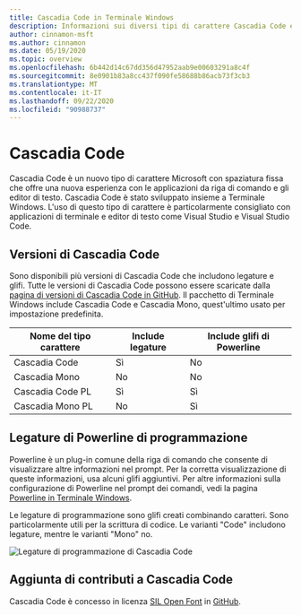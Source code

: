 ```yaml
---
title: Cascadia Code in Terminale Windows
description: Informazioni sui diversi tipi di carattere Cascadia Code e sul relativo funzionamento con Terminale Windows.
author: cinnamon-msft
ms.author: cinnamon
ms.date: 05/19/2020
ms.topic: overview
ms.openlocfilehash: 6b442d14c67dd356d47952aab9e00603291a8c4f
ms.sourcegitcommit: 8e0901b83a8cc437f090fe58688b86acb73f3cb3
ms.translationtype: MT
ms.contentlocale: it-IT
ms.lasthandoff: 09/22/2020
ms.locfileid: "90988737"
---
```

# <a name="cascadia-code"></a>Cascadia Code

Cascadia Code è un nuovo tipo di carattere Microsoft con spaziatura fissa che offre una nuova esperienza con le applicazioni da riga di comando e gli editor di testo. Cascadia Code è stato sviluppato insieme a Terminale Windows. L'uso di questo tipo di carattere è particolarmente consigliato con applicazioni di terminale e editor di testo come Visual Studio e Visual Studio Code.

## <a name="cascadia-code-versions"></a>Versioni di Cascadia Code

Sono disponibili più versioni di Cascadia Code che includono legature e glifi. Tutte le versioni di Cascadia Code possono essere scaricate dalla [pagina di versioni di Cascadia Code in GitHub](https://github.com/microsoft/cascadia-code/releases). Il pacchetto di Terminale Windows include Cascadia Code e Cascadia Mono, quest'ultimo usato per impostazione predefinita.

| Nome del tipo carattere | Include legature | Include glifi di Powerline |
| --------- | ------------------ | ------------------------- |
| Cascadia Code | Sì | No |
| Cascadia Mono | No  | No |
| Cascadia Code PL | Sì | Sì |
| Cascadia Mono PL | No | Sì |

## <a name="powerline-and-programming-ligatures"></a>Legature di Powerline di programmazione

Powerline è un plug-in comune della riga di comando che consente di visualizzare altre informazioni nel prompt. Per la corretta visualizzazione di queste informazioni, usa alcuni glifi aggiuntivi. Per altre informazioni sulla configurazione di Powerline nel prompt dei comandi, vedi la pagina [Powerline in Terminale Windows](./tutorials/powerline-setup.md).

Le legature di programmazione sono glifi creati combinando caratteri. Sono particolarmente utili per la scrittura di codice. Le varianti "Code" includono legature, mentre le varianti "Mono" no.

![Legature di programmazione di Cascadia Code](./images/programming-ligatures.gif)

## <a name="contributing-to-cascadia-code"></a>Aggiunta di contributi a Cascadia Code

Cascadia Code è concesso in licenza [SIL Open Font](https://scripts.sil.org/cms/scripts/page.php?site_id=nrsi&id=OFL) in [GitHub](https://github.com/microsoft/cascadia-code).
